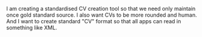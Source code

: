 I am creating a standardised CV creation tool so that we need only maintain once gold standard source. 
I also want CVs to be more rounded and human.
And I want to create  standard "CV" format so that all apps can read in something like XML.
